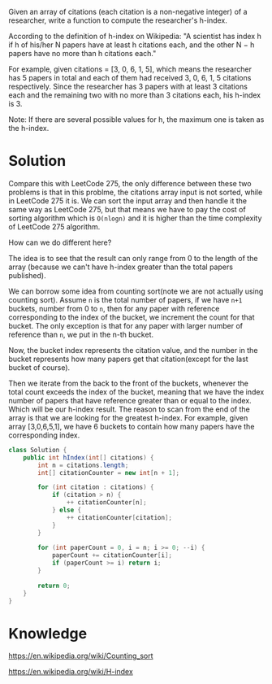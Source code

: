 Given an array of citations (each citation is a non-negative integer) of a researcher, write a function to compute the researcher's h-index.

According to the definition of h-index on Wikipedia: "A scientist has index h if h of his/her N papers have at least h citations each, and the other N − h papers have no more than h citations each."

For example, given citations = [3, 0, 6, 1, 5], which means the researcher has 5 papers in total and each of them had received 3, 0, 6, 1, 5 citations respectively. Since the researcher has 3 papers with at least 3 citations each and the remaining two with no more than 3 citations each, his h-index is 3.

Note: If there are several possible values for h, the maximum one is taken as the h-index.

# Solution

Compare this with LeetCode 275, the only difference between these two problems is that in this problme, the citations array input is not sorted, while in LeetCode 275 it is. We can sort the input array and then handle it the same way as LeetCode 275, but that means we have to pay the cost of sorting algorithm which is `O(nlogn)` and it is higher than the time complexity of LeetCode 275 algorithm.

How can we do different here?

The idea is to see that the result can only range from 0 to the length of the array (because we can't have h-index greater than the total papers published).

We can borrow some idea from counting sort(note we are not actually using counting sort). Assume `n` is the total number of papers, if we have `n+1` buckets, number from 0 to `n`, then for any paper with reference corresponding to the index of the bucket, we increment the count for that bucket. The only exception is that for any paper with larger number of reference than `n`, we put in the n-th bucket.

Now, the bucket index represents the citation value, and the number in the bucket represents how many papers get that citation(except for the last bucket of course).

Then we iterate from the back to the front of the buckets, whenever the total count exceeds the index of the bucket, meaning that we have the index number of papers that have reference greater than or equal to the index. Which will be our h-index result. The reason to scan from the end of the array is that we are looking for the greatest h-index. For example, given array [3,0,6,5,1], we have 6 buckets to contain how many papers have the corresponding index. 


```java
class Solution {
    public int hIndex(int[] citations) {
        int n = citations.length;
        int[] citationCounter = new int[n + 1];

        for (int citation : citations) {
            if (citation > n) {
                ++ citationCounter[n];
            } else {
                ++ citationCounter[citation];
            }
        }
        
        for (int paperCount = 0, i = n; i >= 0; --i) {
            paperCount += citationCounter[i];
            if (paperCount >= i) return i;
        }
        
        return 0;
    }
}
```

# Knowledge

https://en.wikipedia.org/wiki/Counting_sort

https://en.wikipedia.org/wiki/H-index
